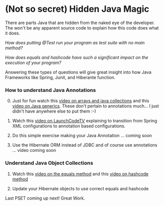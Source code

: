 (Not so secret) Hidden Java Magic
=========================================

There are parts Java that are hidden from the naked eye of the developer.  The won't be any apparent source code to explain how this code does what it does.  

*How does putting @Test run your program as test suite with no main method?*

*How does equals and hashcode have such a significant impact on the execution of your program?*

Answering these types of questions will give great insight into how Java Frameworks like Spring, Junit, and Hiberante function.

### How to understand Java Annotations
0)  Just for fun watch this [video on arrays and java collections](http://tv.launchcode.us/#/videos/java_arrays_vs_collections?lesson=Java) and this [video on Java generics](http://tv.launchcode.us/#/videos/java_generics?lesson=Java).  These don't pertain to annotations much... I just didn't have anywhere else to put them :-)

1)  Watch this [video on LaunchCodeTV](http://tv.launchcode.us/#/videos/java_spring_annotations?lesson=Java) explaining to transition from Spring XML configurations to annotation based configurations.

2)  Do this simple exercise making your Java Annotation ... coming soon

3)  Use the Hibernate ORM instead of JDBC and of course use annotations ... video coming soon

### Understand Java Object Collections

1)  Watch this [video on the equals method](http://tv.launchcode.us/#/videos/java_equals?lesson=Java) and this [video on hashcode method](http://tv.launchcode.us/#/videos/java_hashcode?lesson=Java) 

2)  Update your Hibernate objects to use correct equals and hashcode

Last PSET coming up next!  Great Work.
